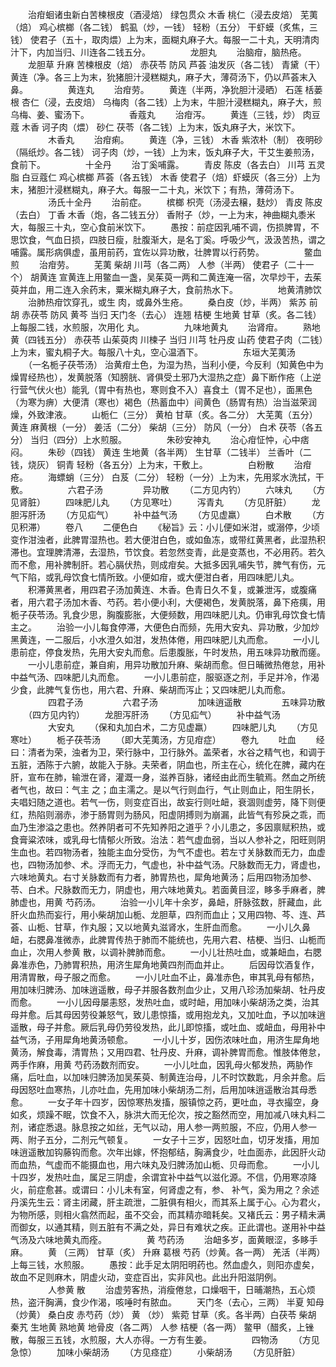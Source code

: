 <!-- { "loadSidebar": true } -->
　　治疳蛔诸虫新白苦楝根皮（酒浸焙） 绿包贯众 木香 桃仁（浸去皮焙） 芜荑（焙） 鸡心槟榔（各二钱） 鹤虱（炒，一钱） 轻粉（五分） 干虾蟆（炙焦，三钱） 使君子（五十，取肉煨）上为末，面糊丸麻子大。每服一二十丸，天明清肉汁下，内加当归、川连各二钱五分。
　　
　　龙胆丸
　　治脑疳，脑热疮。
　　龙胆草 升麻 苦楝根皮（焙） 赤茯苓 防风 芦荟 油发灰（各二钱） 青黛（干） 黄连（净。各三上为末，狁猪胆汁浸糕糊丸，麻子大，薄荷汤下，仍以芦荟末入鼻。
　　
　　黄连丸
　　治疳劳。
　　黄连（半两，净狁胆汁浸晒） 石莲 栝蒌根 杏仁（浸，去皮焙） 乌梅肉（各二钱）上为末，牛胆汁浸糕糊丸，麻子大，煎乌梅、姜、蜜汤下。
　　
　　香蔻丸
　　治疳泻。
　　黄连（三钱，炒） 肉豆蔻 木香 诃子肉（煨） 砂仁 茯苓（各二钱）上为末，饭丸麻子大，米饮下。
　　
　　木香丸
　　治疳痢。
　　黄连（净，三钱） 木香 紫浓朴（制） 夜明砂（隔纸炒。各二钱） 诃子肉（炒，一钱）上为末，饭丸麻子大，干艾生姜煎汤，食前下。
　　
　　十全丹
　　治丁奚哺露。
　　青皮 陈皮（各去白） 川芎 五灵脂 白豆蔻仁 鸡心槟榔 芦荟（各五钱） 木香 使君子（焙）虾蟆灰（各三分）上为末，猪胆汁浸糕糊丸，麻子大。每服一二十丸，米饮下；有热，薄荷汤下。
　　
　　汤氏十全丹
　　治前症。
　　槟榔 枳壳（汤浸去穣，麸炒） 青皮 陈皮（去白） 丁香 木香（炮，各二钱五分） 香附子（炒，一上为末，神曲糊丸黍米大，每服三十丸，空心食前米饮下。
　　愚按：前症因乳哺不调，伤损脾胃，不思饮食，气血日损，四肢日瘦，肚腹渐大，是名丁奚。呼吸少气，汲汲苦热，谓之哺露。属形病俱虚，虽用前药，宜佐以异功散，壮脾胃以行药势。
　　
　　鳖血煎
　　治疳劳。
　　芜荑 柴胡 川芎（各二两） 人参（半两） 使君子（二十一个） 胡黄连 宣黄连上用鳖血一盏，吴茱萸一两和二黄连淹一宿，次早炒干，去茱萸并血，用二连入余药末，粟米糊丸麻子大，食前热水下。
　　
　　地黄清肺饮
　　治肺热疳饮穿孔，或生 肉，或鼻外生疮。
　　桑白皮（炒，半两） 紫苏 前胡 赤茯苓 防风 黄芩 当归 天门冬（去心） 连翘 桔梗 生地黄 甘草（炙。各二钱）上每服二钱，水煎服，次用化 丸。
　　
　　九味地黄丸
　　治肾疳。
　　熟地黄（四钱五分） 赤茯苓 山茱萸肉 川楝子 当归 川芎 牡丹皮 山药 使君子肉（二钱）上为末，蜜丸桐子大。每服八十丸，空心温酒下。
　　
　　东垣大芜荑汤
　　（一名栀子茯苓汤） 治黄疳土色，为湿为热，当利小便，今反利（知黄色中为燥胃经热也），发黄脱落（知膀胱、肾俱受土邪乃大湿热之症）鼻下断作疮（上逆行营气伏火也）能乳（胃中有热也，寒则食不入）喜食土（胃不足也），面黑色（为寒为痹）大便清（寒也）褐色（热蓄血中）间黄色（肠胃有热）治当滋荣润燥，外致津液。
　　山栀仁（三分） 黄柏 甘草（炙。各二分） 大芜荑（五分） 黄连 麻黄根（一分） 姜活（二分） 柴胡（三分） 防风（一分） 白术 茯苓（各五分） 当归（四分）上水煎服。
　　
　　朱砂安神丸
　　治心疳怔忡，心中痞闷。
　　朱砂（四钱） 黄连 生地黄（各半两） 生甘草（二钱半） 兰香叶（二钱，烧灰） 铜青 轻粉（各五分）上为末，干敷上。
　　
　　白粉散
　　治疳疮。
　　海螵蛸（三分） 白芨（二分） 轻粉（一分）上为末，先用浆水洗拭，干敷。
　　
　　六君子汤
　　
　　异功散
　　（二方见内钓）
　　六味丸
　　（方见肾脏）
　　四味肥儿丸
　　（方见寒吐）
　　泻青丸
　　（方见肝脏）
　　龙胆泻肝汤
　　（方见疝气）
　　补中益气汤
　　（方见虚羸）
　　白术散
　　（方见积滞）
　　卷八
　　二便色白
　　《秘旨》云：小儿便如米泔，或溺停，少顷变作泔浊者，此脾胃湿热也。若大便泔白色，或如鱼冻，或带红黄黑者，此湿热积滞也。宜理脾清滞，去湿热，节饮食。若忽然变青，此是变蒸也，不必用药。若久而不愈，用补脾制肝。若心膈伏热，则成疳矣。大抵多因乳哺失节，脾气有伤，元气下陷，或乳母饮食七情所致。小便如疳，或大便泔白者，用四味肥儿丸。
　　积滞黄黑者，用四君子汤加黄连、木香。色青日久不复，或兼泄泻，或腹痛者，用六君子汤加木香、芍药。若小便小利，大便褐色，发黄脱落，鼻下疮痍，用栀子茯苓汤。乳食少思，胸腹膨胀，大便频数，用四味肥儿丸。仍审乳母饮食七情主之。
　　治验一小儿每食停滞，大便色白而频，先用大安丸、异功散，少加炒黑黄连，一二服后，小水澄久如泔，发热体倦，用四味肥儿丸而愈。
　　一小儿患前症，停食发热，先用大安丸而愈。后患腹胀，午时发热，用五味异功散而瘥。
　　一小儿患前症，兼自痢，用异功散加升麻、柴胡而愈。但日晡微热倦怠，用补中益气汤、四味肥儿丸而愈。
　　一小儿患前症，服驱逐之剂，手足并冷，作渴少食，此脾气复伤也，用六君、升麻、柴胡而泻止；又四味肥儿丸而愈。
　　
　　四君子汤
　　
　　六君子汤
　　
　　加味逍遥散
　　
　　五味异功散
　　（四方见内钓）
　　龙胆泻肝汤
　　（方见疝气）
　　补中益气汤
　　
　　大安丸
　　（保和丸加白术，二方见虚羸）
　　四味肥儿丸
　　（方见寒吐）
　　栀子茯苓汤
　　（即大芜荑汤，方见疳症）
　　卷九
　　吐血
　　经曰：清者为荣，浊者为卫，荣行脉中，卫行脉外。盖荣者，水谷之精气也，和调于五脏，洒陈于六腑，故能入于脉。夫荣者，阴血也，所主在心，统化在脾，藏内在肝，宣布在肺，输泄在肾，灌溉一身，滋养百脉，诸经由此而生毓焉。然血之所统者气也，故曰：气主 之；血主濡之。是以气行则血行，气止则血止，阳生阴长，夫唱妇随之道也。若气一伤，则变症百出，故妄行则吐衄，衰涸则虚劳，降下则便红，热陷则溺赤，渗于肠胃则为肠风，阳虚阴搏则为崩漏，此皆气有殄戾之乖，而血乃生渗溢之患也。然养阴者可不先知养阳之道乎？小儿患之，多因禀赋积热，或食膏粱浓味，或乳母七情郁火所致。治法：若气虚血弱，当以人参补之，阳旺则阴生血也。若四物汤者，独能主血分受伤，为气不虚也。若左寸关脉数而无力，血虚也，四物汤加参、术。浮而无力，气虚也，补中益气汤。尺脉数而无力，肾虚也，六味地黄丸。右寸关脉数而有力者，肺胃热也，犀角地黄汤；后用四物汤加参、苓、白术。尺脉数而无力，阴虚也，用六味地黄丸。若面黄目涩，眵多手麻者，脾肺虚也，用黄 芍药汤。
　　治验一小儿年十余岁，鼻衄，肝脉弦数，肝藏血，此肝火血热而妄行，用小柴胡加山栀、龙胆草，四剂而血止；又用四物、芩、连、芦荟、山栀、甘草，作丸服；又以地黄丸滋肾水，生肝血而愈。
　　一小儿久鼻衄，右腮鼻准微赤，此脾胃传热于肺而不能统也，先用六君、桔梗、当归、山栀而血止，次用人参黄 散，以调补脾肺而愈。
　　一小儿壮热吐血，或兼衄血，右腮鼻准赤色，乃肺胃积热，用济生犀角地黄四剂而血并止。
　　后因母饮酒复作，用清胃散，母子服之而愈。
　　一小儿吐血不止，鼻准赤色，审其乳母有郁热，用加味归脾汤、加味逍遥散，母子并服各数剂血少止，又用八珍汤加柴胡、牡丹皮而愈。
　　一小儿因母屡恚怒，发热吐血，或时衄，用加味小柴胡汤之类，治其母并愈。后其母因劳役兼怒气，致儿患惊搐，或用抱龙丸，又加吐血，予以加味逍遥散，母子并愈。厥后乳母仍劳役发热，此儿即惊搐，或吐血、或衄血，母用补中益气汤，子用犀角地黄汤顿愈。
　　一小儿十岁，因伤浓味吐血，用济生犀角地黄汤，解食毒，清胃热；又用四君、牡丹皮、升麻，调补脾胃而愈。惟肢体倦怠，两手作麻，用黄 芍药汤数剂而安。
　　一小儿吐血，因乳母火郁发热，两胁作痛，后吐血，以加味归脾汤加吴茱萸、制黄连治母，儿不时饮数匙，月余并愈。后母因怒吐血寒热，儿亦吐血，先用加味小柴胡汤二剂，后用加味逍遥散治其母悉愈。
　　一女子年十四岁，因惊寒热发搐，服镇惊之药，更吐血，寻衣撮空，身如炙，烦躁不眠，饮食不入，脉洪大而无伦次，按之豁然而空，用加减八味丸料二剂，诸症悉退。脉息按之如丝，无气以动，用人参一两煎服，不应，仍用人参一两、附子五分，二剂元气顿复。
　　一女子十三岁，因怒吐血，切牙发搐，用加味逍遥散加钩藤钩而愈。次年出嫁，怀抱郁结，胸满食少，吐血面赤，此因肝火动而血热，气虚而不能摄血也，用六味丸及归脾汤加山栀、贝母而愈。
　　一小儿十四岁，发热吐血，属足三阴虚，余谓宜补中益气以滋化源。不信，仍用寒凉降火，前症愈甚。或谓曰：小儿未有室，何肾虚之有，参、 补气，奚为用之？余述丹溪先生云：肾主闭藏，肝主疏泄，二脏俱有相火，而其系上属于心。心为君火，为物所感，则相火翕然而起，虽不交会，而其精亦暗耗矣。又褚氏云：男子精未满而御女，以通其精，则五脏有不满之处，异日有难状之疾。正此谓也。遂用补中益气汤及六味地黄丸而痊。
　　
　　黄 芍药汤
　　治衄多岁，面黄眼涩，多眵手麻。
　　黄 （三两） 甘草（炙） 升麻 葛根 芍药（炒黄。各一两） 羌活（半两）上每三钱，水煎服。
　　愚按：此手足太阴阳明药也。然血虚久，则阳亦虚矣，故血不足则麻木，阴虚火动，变症百出，实非风也。此出升阳滋阴例。
　　
　　人参黄 散
　　治虚劳客热，消瘦倦怠，口燥咽干，日晡潮热，五心烦热，盗汗胸满，食少作渴，咳唾时有脓血。
　　天门冬（去心，三两） 半夏 知母（炒黄） 桑白皮 赤芍药（炒） 黄 （炒） 紫菀 甘草（炙。各半两）白茯苓 柴胡 秦艽 生地黄 熟地黄 地骨皮（各二两） 人参 桔梗（各一两） 鳖甲（醋炙，上锉散，每服三五钱，水煎服，大人亦得。一方有生姜。
　　
　　四物汤
　　（方见急惊）
　　加味小柴胡汤
　　（方见痉症）
　　小柴胡汤
　　（方见肝脏）
